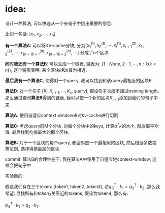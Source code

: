 # idea:

设计一种算法, 可以快速从一个长句子中挑出重要的信息:

比如一句话: $[x_1, x_2,\cdots ,x_n]$, 

**有一个算法A:** 可以将KV-cache分块, 分为$[x_1^{(1)}, x_2^{(1)},\cdots, x_i^{(1)}, x_{i+1}^{(2)}, x_{i+2}^{(2)}, \cdots, x_{(n-1)i+1}^{(n)},x_{(n-1)i+2}^{(n)},\cdots]$ 分成了n个区块. 

**同时我还有一个算法B**: 可以生成一个链表, 链表为: $\{1:None, 2:1, \cdots,n:k(k<n)\}$, 这个链表表明: 某个区块$k$和$n$最为相近. 

**最后我有一个算法C**, 使得对一个query, 我可以找到和该query最相近的区块$K$.

**算法D**: 对一个句子 $[K_i, K_{i+1},\cdots,K_s, query]$, 假设句子长度不超过training length, 那么通过查询**算法B**得到的链表, 我可以把一个新的区块$K_{i-1}$添加到我们的句子中来.



**算法A**: 使用自适应context window来对kv-cache进行切割

**算法C:** 考虑query前M个分块, 对每个分块中的keys, 计算$q^Tk$的大小, 然后取平均值, 最后找到均值最大的那个区块.

**算法B:** 对于一个区块的每个query, 都会对应一个最相似的区块, 然后根据多数投票法则, 选择得票最高的区块.

commit: 算法B的合理性在于: 我在算法A中使用了自适应地context-window,  这样会把句子中

实验目的: 

假设我们存在三个token: [token1, token2, token3], 若$q_3^T\cdot k_1>q_3^T\cdot k_2$, 那么我希望: 寻找所有和$token_3$关系近的tokens, 假设为token4, 那么有: 

$q_4^T\cdot k_1>q_4\cdot k_2$.